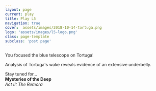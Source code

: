 ```yaml
---
layout: page
current: play
title: Play L5
navigation: true
cover:  assets/images/2018-10-14-tortuga.png
logo: 'assets/images/l5-logo.png'
class: page-template 
subclass: 'post page'
---
```


You focused the blue telescope on Tortuga!

Analysis of Tortuga's wake reveals evidence of an extensive underbelly.

Stay tuned for...   
**Mysteries of the Deep**  
_Act II: The Remora_
